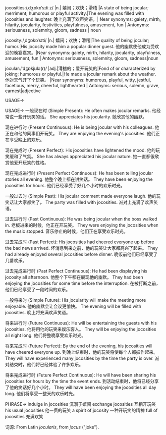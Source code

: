 jocosities:/ˌdʒɒkɒˈsɪtiːz/
|n.| 嬉闹；欢快；滑稽 |A state of being jocular; merriment; humorous or playful activity.|The evening was filled with jocosities and laughter.  晚上充满了欢声笑语。| Near synonyms:  gaiety, mirth, hilarity,  jocularity,  festivities,  playfulness,  amusement,  fun | Antonyms: seriousness, solemnity, gloom, sadness | noun

jocosity:/ˌdʒɒkɒˈsɪti/
|n.| 嬉闹；欢快；滑稽|The quality of being jocular; humor.|His jocosity made him a popular dinner guest. 他的幽默使他成为受欢迎的晚宴嘉宾。|Near synonyms:  gaiety, mirth, hilarity,  jocularity,  playfulness,  amusement,  fun | Antonyms: seriousness, solemnity, gloom, sadness|noun

jocular:/ˈdʒɒkjʊlə(r)/
|adj.|滑稽的；爱开玩笑的|Fond of or characterized by joking; humorous or playful.|He made a jocular remark about the weather. 他对天气开了个玩笑。 |Near synonyms:  humorous, playful, witty,  jestful,  facetious,  merry,  cheerful,  lighthearted | Antonyms: serious, solemn, grave, earnest|adjective


USAGE->

USAGE->
一般现在时 (Simple Present):
He often makes jocular remarks.  他经常说一些开玩笑的话。
She appreciates his jocularity. 她欣赏他的幽默。


现在进行时 (Present Continuous):
He is being jocular with his colleagues. 他正在和他的同事们开玩笑。
They are enjoying the evening's jocosities. 他们正在享受晚上的欢乐。


现在完成时 (Present Perfect):
His jocosities have lightened the mood. 他的玩笑缓和了气氛。
She has always appreciated his jocular nature.  她一直都很欣赏他爱开玩笑的性格。


现在完成进行时 (Present Perfect Continuous):
He has been telling jocular stories all evening. 他整个晚上都在讲笑话。
They have been enjoying the jocosities for hours. 他们已经享受了好几个小时的欢乐时光。


一般过去时 (Simple Past):
His jocular comment made everyone laugh. 他的玩笑话让大家都笑了。
The party was filled with jocosities. 派对上充满了欢声笑语。


过去进行时 (Past Continuous):
He was being jocular when the boss walked in. 老板进来的时候，他正在开玩笑。
They were enjoying the jocosities when the music stopped.  音乐停止的时候，他们正在享受欢乐时光。


过去完成时 (Past Perfect):
His jocosities had cheered everyone up before the bad news arrived.  坏消息到来之前，他的玩笑让大家都高兴了起来。
They had already enjoyed several jocosities before dinner.  晚饭前他们已经享受了几番欢乐。


过去完成进行时 (Past Perfect Continuous):
He had been displaying his jocosity all afternoon. 他整个下午都在展现他的幽默。
They had been enjoying the jocosities for some time before the interruption.  在被打断之前，他们已经享受了一段时间的欢乐。


一般将来时 (Simple Future):
His jocularity will make the meeting more enjoyable. 他的幽默会让会议更愉快。
The evening will be filled with jocosities. 晚上将充满欢声笑语。


将来进行时 (Future Continuous):
He will be entertaining the guests with his jocosities.  他将用他的玩笑来娱乐客人。
They will be enjoying the jocosities all night long.  他们将整晚享受欢乐时光。


将来完成时 (Future Perfect):
By the end of the evening, his jocosities will have cheered everyone up. 到晚上结束时，他的玩笑将使每个人都振作起来。
They will have experienced many jocosities by the time the party is over.  派对结束时，他们将已经体验了许多欢乐。


将来完成进行时 (Future Perfect Continuous):
He will have been sharing his jocosities for hours by the time the event ends.  到活动结束时，他将已经分享了他的笑话好几个小时。
They will have been enjoying the jocosities all day long. 他们将享受一整天的欢乐时光。




PHRASE->
indulge in jocosities  沉溺于嬉闹
exchange jocosities  互相开玩笑
his usual jocosities  他一贯的玩笑
a spirit of jocosity  一种开玩笑的精神
full of jocosities 充满欢笑


词源:  From Latin *jocularis*, from *jocus* ("joke").
